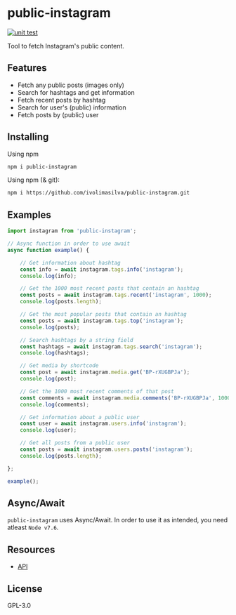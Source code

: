 # public-instagram

[![unit test](https://img.shields.io/badge/status-failing-red.svg)]()

Tool to fetch Instagram's public content.

## Features

- Fetch any public posts (images only)
- Search for hashtags and get information
- Fetch recent posts by hashtag
- Search for user's (public) information
- Fetch posts by (public) user

## Installing

Using npm

```bash
npm i public-instagram
```

Using npm (& git):

```bash
npm i https://github.com/ivolimasilva/public-instagram.git
```

## Examples

```js
import instagram from 'public-instagram';

// Async function in order to use await
async function example() {

    // Get information about hashtag
    const info = await instagram.tags.info('instagram');
    console.log(info);

    // Get the 1000 most recent posts that contain an hashtag
    const posts = await instagram.tags.recent('instagram', 1000);
    console.log(posts.length);

    // Get the most popular posts that contain an hashtag
    const posts = await instagram.tags.top('instagram');
    console.log(posts);

    // Search hashtags by a string field
    const hashtags = await instagram.tags.search('instagram');
    console.log(hashtags);

    // Get media by shortcode
    const post = await instagram.media.get('BP-rXUGBPJa');
    console.log(post);

    // Get the 1000 most recent comments of that post
    const comments = await instagram.media.comments('BP-rXUGBPJa', 1000);
    console.log(comments);

    // Get information about a public user
    const user = await instagram.users.info('instagram');
    console.log(user);

    // Get all posts from a public user
    const posts = await instagram.users.posts('instagram');
    console.log(posts.length);

};

example();
```

## Async/Await

`public-instagram` uses Async/Await. In order to use it as intended, you need atleast `Node v7.6`.

## Resources

* [API](https://github.com/ivolimasilva/public-instagram/wiki/API)

## License

GPL-3.0
